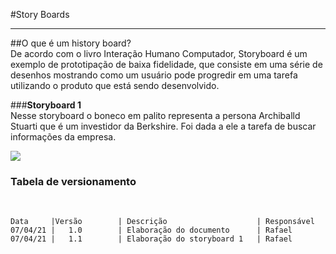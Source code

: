 #Story Boards

-------------------------------------------------

##O que é um history board?
<br>
    De acordo com o livro Interação Humano Computador, Storyboard é um exemplo de prototipação de baixa fidelidade, que consiste em uma série de desenhos mostrando como um usuário pode progredir em uma tarefa utilizando o produto que está sendo desenvolvido. 
<br>

###**Storyboard 1**
<br>
    Nesse storyboard o boneco em palito representa a persona Archiballd Stuarti que é um investidor da Berkshire. Foi dada a ele a tarefa de buscar informações da empresa.
<br>

![](https://raw.githubusercontent.com/Interacao-Humano-Computador/2020.2-Grupo5/main/Imagens/storyboard1.jpg)

### Tabela de versionamento
<br>

	Data     |Versão        | Descrição                    | Responsável 
	07/04/21 |   1.0        | Elaboração do documento      | Rafael
	07/04/21 |   1.1        | Elaboração do storyboard 1   | Rafael

